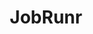 ---
blog: https://jobrunr.io/blog/
codehost: https://github.com/jobrunr/jobrunr
logohandle: jobrunrio
sort: jobrunr
title: JobRunr
website: https://www.jobrunr.io/en/
---